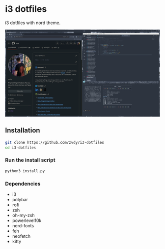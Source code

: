 # i3 dotfiles

i3 dotfiles with nord theme. 

![Screenshot](/images/screenshot.png)

## Installation

```bash
git clone https://github.com/zvdy/i3-dotfiles
cd i3-dotfiles
```

### Run the install script

```bash
python3 install.py
```

### Dependencies

- i3
- polybar
- rofi
- zsh
- oh-my-zsh
- powerlevel10k
- nerd-fonts
- feh
- neofetch
- kitty




